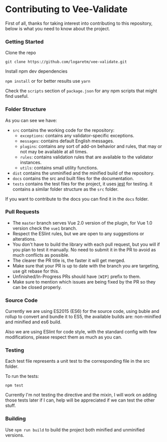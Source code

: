 # Contributing to Vee-Validate

First of all, thanks for taking interest into contributing to this repository, below is what you need to know about the project.

### Getting Started

Clone the repo

`git clone https://github.com/logaretm/vee-validate.git`

Install npm dev dependencies

`npm install` or for better results use `yarn`

Check the `scripts` section of `package.json` for any npm scripts that might find useful.

### Folder Structure

As you can see we have:
- `src` contains the working code for the repository:
    - `exceptions`: contains any validator-specific exceptions.
    - `messages`: contains default English messages.
    - `plugins`: contains any sort of add-on behavior and rules, that may or not may be available at all times.
    - `rules`: contains validation rules that are available to the validator instances.
    - `utils`: contains small utility functions.
- `dist` contains the unminified and the minified build of the repository.
- `docs` contains the src and built files for the documentation.
- `tests` contains the test files for the project, it uses [jest](https://github.com/facebook/jest) for testing. it contains a similar folder structure as the `src` folder.

If you want to contribute to the docs you can find it in the `docs` folder.

### Pull Requests

- The `master` branch serves Vue 2.0 version of the plugin, for Vue 1.0 version check the `vue1` branch.
- Respect the ESlint rules, but we are open to any suggestions or alterations.
- You don't have to build the library with each pull request, but you will if you plan to test it manually. No need to submit it in the PR to avoid as much conflicts as possible.
- The clearer the PR title is, the faster it will get merged.
- Make sure that your PR is up to date with the branch you are targeting, use git rebase for this.
- Unfinished/In-Progress PRs should have `[WIP]` prefix to them.
- Make sure to mention which issues are being fixed by the PR so they can be closed properly.

### Source Code

Currently we are using ES2015 (ES6) for the source code, using buble and rollup to convert and bundle it to ES5, the available builds are: non-minified and minified and es6 build.

Also we are using ESlint for code style, with the standard config with few modifications, please respect them as much as you can.

### Testing

Each test file represents a unit test to the corresponding file in the src folder.

To run the tests:

`npm test`

Currently I'm not testing the directive and the mixin, I will work on adding those tests later if I can, help will be appreciated if we can test the other stuff.

### Building

Use `npm run build` to build the project both minified and unminified versions.
